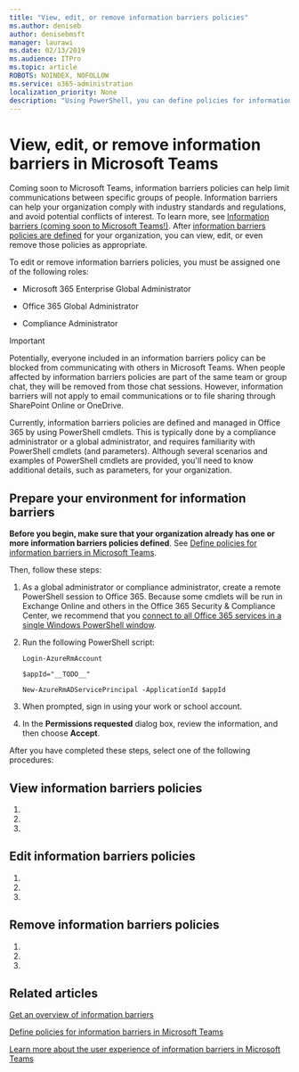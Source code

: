 ```yaml
---
title: "View, edit, or remove information barriers policies"
ms.author: deniseb
author: denisebmsft
manager: laurawi
ms.date: 02/13/2019
ms.audience: ITPro
ms.topic: article
ROBOTS: NOINDEX, NOFOLLOW
ms.service: o365-administration
localization_priority: None
description: "Using PowerShell, you can define policies for information barriers in Microsoft Teams."
---
```


# View, edit, or remove information barriers in Microsoft Teams

Coming soon to Microsoft Teams, information barriers policies can help limit communications between specific groups of people. Information barriers can help your organization comply with industry standards and regulations, and avoid potential conflicts of interest. To learn more, see [Information barriers (coming soon to Microsoft Teams!)](information-barriers.md). After [information barriers policies are defined](define-information-barriers-policies.md) for your organization, you can view, edit, or even remove those policies as appropriate.

To edit or remove information barriers policies, you must be assigned one of the following roles:

- Microsoft 365 Enterprise Global Administrator

- Office 365 Global Administrator

- Compliance Administrator

> [!IMPORTANT]
> Potentially, everyone included in an information barriers policy can be blocked from communicating with others in Microsoft Teams. When people affected by information barriers policies are part of the same team or group chat, they will be removed from those chat sessions. However, information barriers will not apply to email communications or to file sharing through SharePoint Online or OneDrive. 

Currently, information barriers policies are defined and managed in Office 365 by using PowerShell cmdlets. This is typically done by a compliance administrator or a global administrator, and requires familiarity with PowerShell cmdlets (and parameters). Although several scenarios and examples of PowerShell cmdlets are provided, you'll need to know additional details, such as parameters, for your organization.



## Prepare your environment for information barriers

**Before you begin, make sure that your organization already has one or more information barriers policies defined**. See [Define policies for information barriers in Microsoft Teams](define-information-barriers-policies.md).

Then, follow these steps:

1. As a global administrator or compliance administrator, create a remote PowerShell session to Office 365. Because some cmdlets will be run in Exchange Online and others in the Office 365 Security & Compliance Center, we recommend that you [connect to all Office 365 services in a single Windows PowerShell window](https://docs.microsoft.com/Office365/Enterprise/powershell/connect-to-all-office-365-services-in-a-single-windows-powershell-window).

2. Run the following PowerShell script:<br>

    ```
    Login-AzureRmAccount  
    
    $appId="__TODO__" 
     
    New-AzureRmADServicePrincipal -ApplicationId $appId 
    
    ```

3. When prompted, sign in using your work or school account.

4. In the **Permissions requested** dialog box, review the information, and then choose **Accept**.

After you have completed these steps, select one of the following procedures:

## View information barriers policies

1. 

2. 

3. 

## Edit information barriers policies

1. 

2. 

3. 

## Remove information barriers policies

1. 

2. 

3. 

## Related articles

[Get an overview of information barriers](information-barriers.md)

[Define policies for information barriers in Microsoft Teams](define-information-barriers-policies.md)

[Learn more about the user experience of information barriers in Microsoft Teams](https://docs.microsoft.com/SkypeForBusiness/MicrosoftTeams/information-barriers-in-teams)

